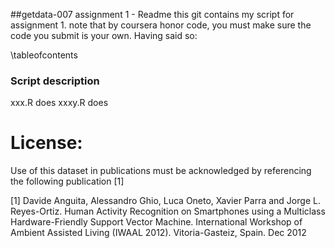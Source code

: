 ##getdata-007 assignment 1 - Readme
this git contains my script for assignment 1.
note that by coursera honor code, you must make sure the code you submit is your own. Having said so:

\tableofcontents

### Script description
xxx.R does
xxxy.R does

License:
========
Use of this dataset in publications must be acknowledged by referencing the following publication [1] 

[1] Davide Anguita, Alessandro Ghio, Luca Oneto, Xavier Parra and Jorge L. Reyes-Ortiz. Human Activity Recognition on Smartphones using a Multiclass Hardware-Friendly Support Vector Machine. International Workshop of Ambient Assisted Living (IWAAL 2012). Vitoria-Gasteiz, Spain. Dec 2012


